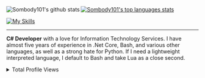 <a href="https://github.com/anuraghazra/github-readme-stats">
    <img align="left" src="https://github-readme-stats.vercel.app/api?username=Sombody101&theme=algolia&show_icons=true" alt="Sombody101's github stats">
</a>
<a href="https://github.com/anuraghazra/github-readme-stats">
    <img align="center" src="https://github-readme-stats.vercel.app/api/top-langs/?username=Sombody101&theme=algolia&hide=java,haskell,hack,glsl&layout=compact&langs_count=20" alt="Sombody101's top languages stats">
</a>

[![My Skills](https://skillicons.dev/icons?i=cs,bash,dotnet,vscode,visualstudio,unity,js,html,CSS,lua,md&theme=dark&perline=7)](https://skillicons.dev)


<hr>

**C# Developer** with a love for Information Technology Services.
I have almost five years of experience in .Net Core, Bash, and various other languages, as well as a strong hate for Python.
If I need a lightweight interpreted language, I default to Bash and take Lua as a close second.

<details>
    <summary>Total Profile Views</summary>
    <img src="https://komarev.com/ghpvc/?username=Sombody101&label=Views" />
</details>
